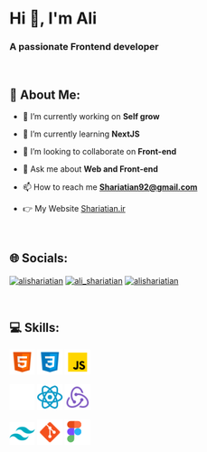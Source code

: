 <h1 align="left">Hi 👋, I'm Ali</h1>
<h3 align="left">A passionate Frontend developer</h3>

<br />

<h2 align="left">💫 About Me:</h2>

-  🔭 I’m currently working on **Self grow**

-  🌱 I’m currently learning **NextJS**

-  👯 I’m looking to collaborate on **Front-end**

-  💬 Ask me about **Web and Front-end**

-  📫 How to reach me **Shariatian92@gmail.com**
  
-  👉 My Website [Shariatian.ir](https://shariatian.ir)

<br>

<h2 align="left">🌐 Socials:</h2>
<p align="left">
<a href="https://linkedin.com/in/alishariatian" target="_blank"><img align="center" src="https://raw.githubusercontent.com/rahuldkjain/github-profile-readme-generator/master/src/images/icons/Social/linked-in-alt.svg" alt="alishariatian" height="30" width="40" /></a>
<a href="https://twitter.com/ali_shariatian" target="_blank"><img align="center" src="https://raw.githubusercontent.com/rahuldkjain/github-profile-readme-generator/master/src/images/icons/Social/twitter.svg" alt="ali_shariatian" height="30" width="40" /></a>
<a href="https://codepen.io/alishariatian" target="_blank"><img align="center" src="https://raw.githubusercontent.com/rahuldkjain/github-profile-readme-generator/master/src/images/icons/Social/codepen.svg" alt="alishariatian" height="30" width="40" /></a>
</p>

<br>

<h2 align="left">💻 Skills:</h2>
<p align="left">
<img src="./public/img/html.svg" alt="html5" width="45" height="45"/>
<img src="./public/img/css.svg" alt="css3" width="45" height="45"/>
<img src="./public/img/js.svg" alt="javascript" width="45" height="45"/>
</p>
<p align="left">
<img src="./public/img/nextjs.svg" alt="next" width="45" height="45"/>
<img src="./public/img/reactjs.svg" alt="react" width="45" height="45"/>
<img src="./public/img/redux.svg" alt="redux" width="45" height="45"/>
</p>
<p align="left">
<img src="./public/img/tailwind.svg" alt="tailwind" width="45" height="40"/>
<img src="./public/img/git.svg" alt="git" width="45" height="45"/>
<img src="./public/img/figma.svg" alt="figma" width="45" height="45"/>
</p>

